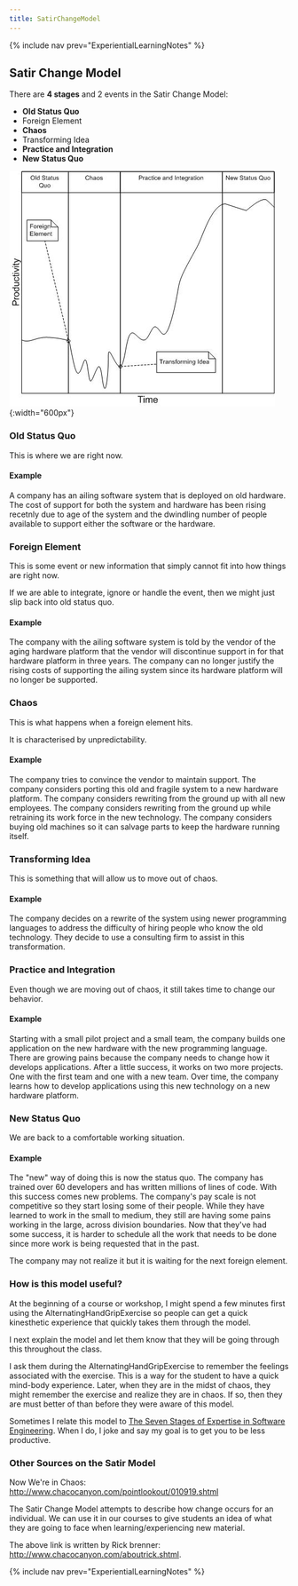 ```yaml
---
title: SatirChangeModel
---
```

{% include nav prev="ExperientialLearningNotes" %}

## Satir Change Model

There are **4 stages** and 2 events in the Satir Change Model:
* **Old Status Quo**
* Foreign Element
* **Chaos**
* Transforming Idea
* **Practice and Integration**
* **New Status Quo**

![](images/SatirChangeModel.jpg){:width="600px"}

### Old Status Quo
This is where we are right now.

#### Example
A company has an ailing software system that is deployed on old hardware. The cost of support for both the system and hardware has been rising recetnly due to age of the system and the dwindling number of people available to support either the software or the hardware.

### Foreign Element
This is some event or new information that simply cannot fit into how things are right now.

If we are able to integrate, ignore or handle the event, then we might just slip back into old status quo.

#### Example
The company with the ailing software system is told by the vendor of the aging hardware platform that the vendor will discontinue support in for that hardware platform in three years. The company can no longer justify the rising costs of supporting the ailing system since its hardware platform will no longer be supported.

### Chaos
This is what happens when a foreign element hits.

It is characterised by unpredictability.

#### Example
The company tries to convince the vendor to maintain support.
The company considers porting this old and fragile system to a new hardware platform.
The company considers rewriting from the ground up with all new employees.
The company considers rewriting from the ground up while retraining its work force in the new technology.
The company considers buying old machines so it can salvage parts to keep the hardware running itself.

### Transforming Idea
This is something that will allow us to move out of chaos.

#### Example
The company decides on a rewrite of the system using newer programming languages to address the difficulty of hiring people who know the old technology. They decide to use a consulting firm to assist in this transformation.

### Practice and Integration
Even though we are moving out of chaos, it still takes time to change our behavior.

#### Example
Starting with a small pilot project and a small team, the company builds one application on the new hardware with the new programming language. There are growing pains because the company needs to change how it develops applications. After a little success, it works on two more projects. One with the first team and one with a new team. Over time, the company learns how to develop applications using this new technology on a new hardware platform.

### New Status Quo
We are back to a comfortable working situation.

#### Example
The "new" way of doing this is now the status quo. The company has trained over 60 developers and has written millions of lines of code. With this success comes new problems. The company's pay scale is not competitive so they start losing some of their people. While they have learned to work in the small to medium, they still are having some pains working in the large, across division boundaries. Now that they've had some success, it is harder to schedule all the work that needs to be done since more work is being requested that in the past.

The company may not realize it but it is waiting for the next foreign element.

### How is this model useful?
At the beginning of a course or workshop, I might spend a few minutes first using the AlternatingHandGripExercise so people can get a quick kinesthetic experience that quickly takes them through the model.

I next explain the model and let them know that they will be going through this throughout the class.

I ask them during the AlternatingHandGripExercise to remember the feelings associated with the exercise. This is a way for the student to have a quick mind-body experience. Later, when they are in the midst of chaos, they might remember the exercise and realize they are in chaos. If so, then they are must better of than before they were aware of this model.

Sometimes I relate this model to [The Seven Stages of Expertise in Software Engineering](http://www.wayland-informatics.com/The%20Seven%20Stages%20of%20Expertise%20in%20Software.htm). When I do, I joke and say my goal is to get you to be less productive.

### Other Sources on the Satir Model
Now We're in Chaos: <http://www.chacocanyon.com/pointlookout/010919.shtml>

The Satir Change Model attempts to describe how change occurs for an individual. We can use it in our courses to give students an idea of what they are going to face when learning/experiencing new material.

The above link is written by Rick brenner: <http://www.chacocanyon.com/aboutrick.shtml>.

{% include nav prev="ExperientialLearningNotes" %}

